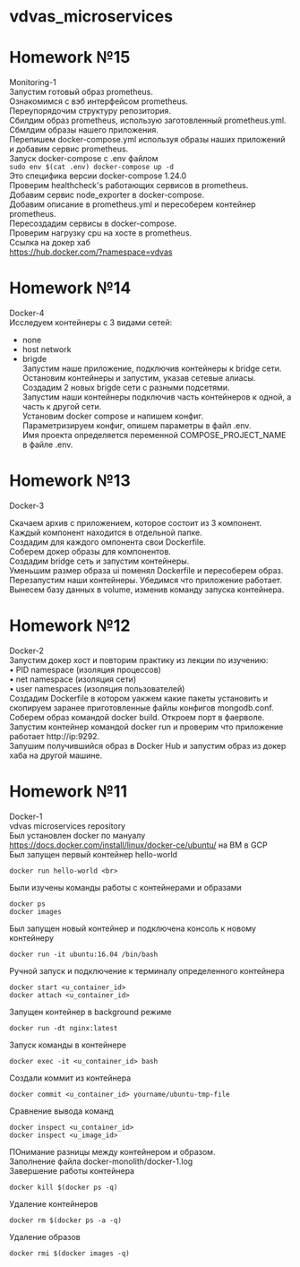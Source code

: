 # vdvas_microservices
# Homework №15  
Monitoring-1  
Запустим готовый образ prometheus.  
Ознакомимся с вэб интерфейсом prometheus.  
Переупорядочим структуру репозитория.  
Сбилдим образ prometheus, использую заготовленный prometheus.yml.  
Сбмлдим образы нашего приложения.  
Перепишем docker-compose.yml используя образы наших приложений и добавим сервис prometheus.  
Запуск docker-compose с .env файлом  
`sudo env $(cat .env) docker-compose up -d`  
Это специфика версии docker-compose 1.24.0  
Проверим healthcheck's работающих сервисов в prometheus.  
Добавим сервис node_exporter в docker-compose.  
Добавим описание в prometheus.yml и пересоберем контейнер prometheus.  
Пересоздадим сервисы в docker-compose.  
Проверим нагрузку cpu на хосте в prometheus.  
Ссылка на докер хаб  
https://hub.docker.com/?namespace=vdvas  

# Homework №14  
Docker-4  
Исследуем контейнеры с 3 видами сетей:  
- none  
- host network  
- brigde  
Запустим наше приложение, подключив контейнеры к bridge сети.  
Остановим контейнеры и запустим, указав сетевые алиасы.  
Создадим 2 новых brigde сети с разными подсетями.  
Запустим наши контейнеры подключив часть контейнеров к одной, а часть к другой сети.  
Установим docker compose и напишем конфиг.  
Параметризируем конфиг, опишем параметры в файл .env.  
Имя проекта определяется переменной COMPOSE_PROJECT_NAME в файле .env.  

# Homework №13  
Docker-3  

Скачаем архив с приложением, которое состоит из 3 компонент. Каждый компонент находится в отдельной папке.  
Создадим для каждого  омпонента свои Dockerfile.  
Соберем докер образы для компонентов.  
Создадим bridge сеть и запустим контейнеры.  
Уменьшим размер образа ui поменял Dockerfile и пересоберем образ.  
Перезапустим наши контейнеры. Убедимся что приложение работает.  
Вынесем базу данных в volume, изменив команду запуска контейнера.

# Homework №12  
Docker-2  
Запустим докер хост и повторим практику из лекции по изучению:  
• PID namespace (изоляция процессов)  
• net namespace (изоляция сети)  
• user namespaces (изоляция пользователей)   
Создадим Dockerfile в котором уакжем какие пакеты установить и скопируем заранее приготовленные файлы конфигов mongodb.conf.  
Соберем образ командой docker build.  Откроем порт в фаерволе.  
Запустим контейнер командой docker run и проверим что приложение работает http://ip:9292.  
Запушим получившийся образ в Docker Hub и запустим образ из докер хаба на другой машине.


# Homework №11  
Docker-1  
vdvas microservices repository<br>
Был установлен docker по мануалу https://docs.docker.com/install/linux/docker-ce/ubuntu/ на ВМ в GCP <br>
Был запущен первый контейнер hello-world <br>
```
docker run hello-world <br>
```
Были изучены команды работы с контейнерами и образами<br>
```
docker ps 
docker images
```
Был запущен новый контейнер и подключена консоль к новому контейнеру<br>
```
docker run -it ubuntu:16.04 /bin/bash 
```
Ручной запуск и подключение к терминалу определенного контейнера<br>
```
docker start <u_container_id>
docker attach <u_container_id>
```
Запущен контейнер в background режиме<br>
```
docker run -dt nginx:latest
```
Запуск команды в контейнере<br>
```
docker exec -it <u_container_id> bash
```
Создали коммит из контейнера<br>
```
docker commit <u_container_id> yourname/ubuntu-tmp-file 
```
Сравнение вывода команд<br>
```
docker inspect <u_container_id>
docker inspect <u_image_id>
```
ПОнимание разницы между контейнером и образом.<br>
Заполнение файла docker-monolith/docker-1.log<br>
Завершение работы контейнера<br>
```
docker kill $(docker ps -q) 
```
Удаление контейнеров<br>
```
docker rm $(docker ps -a -q)
```
Удаление образов<br>
```
docker rmi $(docker images -q) 
```
